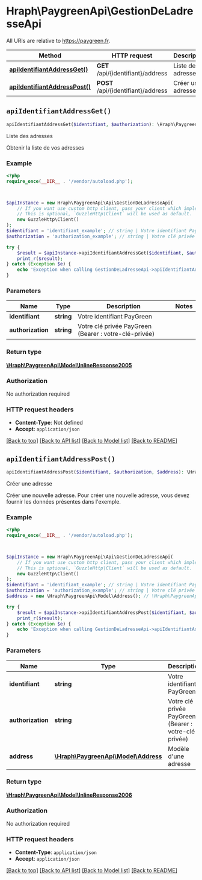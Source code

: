 # Hraph\PaygreenApi\GestionDeLadresseApi

All URIs are relative to https://paygreen.fr.

Method | HTTP request | Description
------------- | ------------- | -------------
[**apiIdentifiantAddressGet()**](GestionDeLadresseApi.md#apiIdentifiantAddressGet) | **GET** /api/{identifiant}/address | Liste des adresses
[**apiIdentifiantAddressPost()**](GestionDeLadresseApi.md#apiIdentifiantAddressPost) | **POST** /api/{identifiant}/address | Créer une adresse


## `apiIdentifiantAddressGet()`

```php
apiIdentifiantAddressGet($identifiant, $authorization): \Hraph\PaygreenApi\Model\InlineResponse2005
```

Liste des adresses

Obtenir la liste de vos adresses

### Example

```php
<?php
require_once(__DIR__ . '/vendor/autoload.php');



$apiInstance = new Hraph\PaygreenApi\Api\GestionDeLadresseApi(
    // If you want use custom http client, pass your client which implements `GuzzleHttp\ClientInterface`.
    // This is optional, `GuzzleHttp\Client` will be used as default.
    new GuzzleHttp\Client()
);
$identifiant = 'identifiant_example'; // string | Votre identifiant PayGreen
$authorization = 'authorization_example'; // string | Votre clé privée PayGreen (Bearer : votre-clé-privée)

try {
    $result = $apiInstance->apiIdentifiantAddressGet($identifiant, $authorization);
    print_r($result);
} catch (Exception $e) {
    echo 'Exception when calling GestionDeLadresseApi->apiIdentifiantAddressGet: ', $e->getMessage(), PHP_EOL;
}
```

### Parameters

Name | Type | Description  | Notes
------------- | ------------- | ------------- | -------------
 **identifiant** | **string**| Votre identifiant PayGreen |
 **authorization** | **string**| Votre clé privée PayGreen (Bearer : votre-clé-privée) |

### Return type

[**\Hraph\PaygreenApi\Model\InlineResponse2005**](../Model/InlineResponse2005.md)

### Authorization

No authorization required

### HTTP request headers

- **Content-Type**: Not defined
- **Accept**: `application/json`

[[Back to top]](#) [[Back to API list]](../../README.md#endpoints)
[[Back to Model list]](../../README.md#models)
[[Back to README]](../../README.md)

## `apiIdentifiantAddressPost()`

```php
apiIdentifiantAddressPost($identifiant, $authorization, $address): \Hraph\PaygreenApi\Model\InlineResponse2006
```

Créer une adresse

Créer une nouvelle adresse. Pour créer une nouvelle adresse, vous devez fournir les données présentes dans l'exemple.

### Example

```php
<?php
require_once(__DIR__ . '/vendor/autoload.php');



$apiInstance = new Hraph\PaygreenApi\Api\GestionDeLadresseApi(
    // If you want use custom http client, pass your client which implements `GuzzleHttp\ClientInterface`.
    // This is optional, `GuzzleHttp\Client` will be used as default.
    new GuzzleHttp\Client()
);
$identifiant = 'identifiant_example'; // string | Votre identifiant PayGreen
$authorization = 'authorization_example'; // string | Votre clé privée PayGreen (Bearer : votre-clé-privée)
$address = new \Hraph\PaygreenApi\Model\Address(); // \Hraph\PaygreenApi\Model\Address | Modèle d'une adresse

try {
    $result = $apiInstance->apiIdentifiantAddressPost($identifiant, $authorization, $address);
    print_r($result);
} catch (Exception $e) {
    echo 'Exception when calling GestionDeLadresseApi->apiIdentifiantAddressPost: ', $e->getMessage(), PHP_EOL;
}
```

### Parameters

Name | Type | Description  | Notes
------------- | ------------- | ------------- | -------------
 **identifiant** | **string**| Votre identifiant PayGreen |
 **authorization** | **string**| Votre clé privée PayGreen (Bearer : votre-clé-privée) |
 **address** | [**\Hraph\PaygreenApi\Model\Address**](../Model/Address.md)| Modèle d&#39;une adresse |

### Return type

[**\Hraph\PaygreenApi\Model\InlineResponse2006**](../Model/InlineResponse2006.md)

### Authorization

No authorization required

### HTTP request headers

- **Content-Type**: `application/json`
- **Accept**: `application/json`

[[Back to top]](#) [[Back to API list]](../../README.md#endpoints)
[[Back to Model list]](../../README.md#models)
[[Back to README]](../../README.md)
